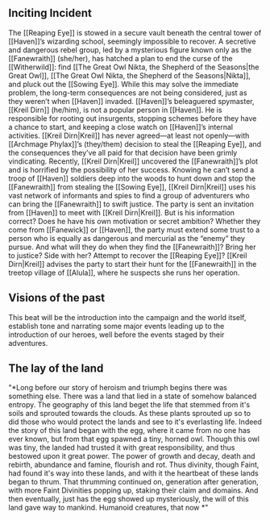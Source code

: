 ## Inciting Incident
The [[Reaping Eye]] is stowed in a secure vault beneath the  central tower of [[Haven]]’s wizarding school, seemingly  impossible to recover. A secretive and dangerous rebel group,  led by a mysterious figure known only as the [[Fanewraith]] (she/her), has hatched a plan to end the curse of the  [[Witherwild]]: find [[The Great Owl Nikta, the Shepherd of the Seasons|the Great Owl]], [[The Great Owl Nikta, the Shepherd of the Seasons|Nikta]], and pluck out the [[Sowing Eye]]. While this may solve the immediate problem,  the long-term consequences are not being considered, just  as they weren’t when [[Haven]] invaded.  [[Haven]]’s beleaguered spymaster, [[Kreil Dirn]] (he/him), is not  a popular person in [[Haven]]. He is responsible for rooting out  insurgents, stopping schemes before they have a chance to  start, and keeping a close watch on [[Haven]]’s internal activities.  [[Kreil Dirn|Kreil]] has never agreed—at least not openly—with [[Archmage Phylax]]’s (they/them) decision to steal the [[Reaping Eye]], and  the consequences they’ve all paid for that decision have been  grimly vindicating.  Recently, [[Kreil Dirn|Kreil]] uncovered the [[Fanewraith]]’s plot and is horrified  by the possibility of her success. Knowing he can’t send a  troop of [[Haven]] soldiers deep into the woods to hunt down and  stop the [[Fanewraith]] from stealing the [[Sowing Eye]], [[Kreil Dirn|Kreil]] uses  his vast network of informants and spies to find a group of  adventurers who can bring the [[Fanewraith]] to swift justice.  The party is sent an invitation from [[Haven]] to meet with [[Kreil Dirn|Kreil]]. But is his information correct? Does he have his own  motivation or secret ambition? Whether they come from  [[Fanewick]] or [[Haven]], the party must extend some trust to a  person who is equally as dangerous and mercurial as the  “enemy” they pursue. And what will they do when they find the  [[Fanewraith]]? Bring her to justice? Side with her? Attempt to  recover the [[Reaping Eye]]?  [[Kreil Dirn|Kreil]] advises the party to start their hunt for the [[Fanewraith]]  in the treetop village of [[Alula]], where he suspects she runs her operation.

## Visions of the past

This beat will be the introduction into the campaign and the world itself, establish tone and narrating some major events leading up to the introduction of our heroes, well before the events staged by their adventures.

  

## The lay of the land

"*Long before our story of heroism and triumph begins there was something else. There was a land that lied in a state of somehow balanced entropy. The geography of this land beget the life that stemmed from it's soils and sprouted towards the clouds. As these plants sprouted up so to did those who would protect the lands and see to it's everlasting life. Indeed the story of this land began with the egg, where it came from no one has ever known, but from that egg spawned a tiny, horned owl. Though this owl was tiny, the landed had trusted it with great responsibility, and thus bestowed upon it great power. The power of growth and decay, death and rebirth, abundance and famine, flourish and rot. Thus divinity, though Faint, had found it's way into these lands, and with it the heartbeat of these lands began to thrum. That thrumming continued on, generation after generation, with more Faint Divinities popping up, staking their claim and domains. And then eventually, just has the egg showed up mysteriously, the will of this land gave way to mankind. Humanoid creatures, that now  *"
